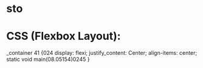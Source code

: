 # sto
# CSS (Flexbox Layout):
_container 41 {024
  display: flexi;
  justify_content: Center;
  align-items: center;
  static void main(08.05154)0245
}
